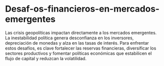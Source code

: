 # Desaf-os-financieros-en-mercados-emergentes
Las crisis geopolíticas impactan directamente a los mercados emergentes. La inestabilidad política genera desconfianza en los inversores, depreciación de monedas y alza en las tasas de interés. Para enfrentar estos desafíos, es clave fortalecer las reservas financieras, diversificar los sectores productivos y fomentar políticas económicas que estabilicen el flujo de capital y reduzcan la volatilidad.
